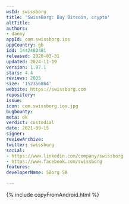```yaml
---
wsId: swissborg
title: 'SwissBorg: Buy Bitcoin, crypto'
altTitle: 
authors:
- danny
appId: com.swissborg.ios
appCountry: gb
idd: 1442483481
released: 2020-03-31
updated: 2024-11-19
version: 1.97.1
stars: 4.4
reviews: 2035
size: '152356864'
website: https://swissborg.com
repository: 
issue: 
icon: com.swissborg.ios.jpg
bugbounty: 
meta: ok
verdict: custodial
date: 2021-09-15
signer: 
reviewArchive: 
twitter: swissborg
social:
- https://www.linkedin.com/company/swissborg
- https://www.facebook.com/swissborg
features: 
developerName: SBorg SA

---
```


 {% include copyFromAndroid.html %}